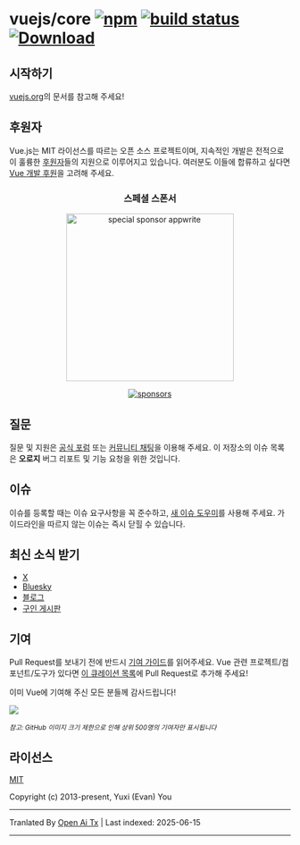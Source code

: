 # vuejs/core [![npm](https://img.shields.io/npm/v/vue.svg)](https://www.npmjs.com/package/vue) [![build status](https://github.com/vuejs/core/actions/workflows/ci.yml/badge.svg?branch=main)](https://github.com/vuejs/core/actions/workflows/ci.yml) [![Download](https://img.shields.io/npm/dm/vue)](https://www.npmjs.com/package/vue)

## 시작하기

[vuejs.org](https://vuejs.org/)의 문서를 참고해 주세요!

## 후원자

Vue.js는 MIT 라이선스를 따르는 오픈 소스 프로젝트이며, 지속적인 개발은 전적으로 이 훌륭한 [후원자](https://github.com/vuejs/core/blob/main/BACKERS.md)들의 지원으로 이루어지고 있습니다. 여러분도 이들에 합류하고 싶다면 [Vue 개발 후원](https://vuejs.org/sponsor/)을 고려해 주세요.

<p align="center">
  <h3 align="center">스페셜 스폰서</h3>
</p>

<p align="center">
  <a target="_blank" href="https://github.com/appwrite/appwrite">
  <img alt="special sponsor appwrite" src="https://sponsors.vuejs.org/images/appwrite.svg" width="300">
  </a>
</p>

<p align="center">
  <a target="_blank" href="https://vuejs.org/sponsor/#current-sponsors">
    <img alt="sponsors" src="https://sponsors.vuejs.org/sponsors.svg?v3">
  </a>
</p>

## 질문

질문 및 지원은 [공식 포럼](https://forum.vuejs.org) 또는 [커뮤니티 채팅](https://chat.vuejs.org/)을 이용해 주세요. 이 저장소의 이슈 목록은 **오로지** 버그 리포트 및 기능 요청을 위한 것입니다.

## 이슈

이슈를 등록할 때는 이슈 요구사항을 꼭 준수하고, [새 이슈 도우미](https://new-issue.vuejs.org/)를 사용해 주세요. 가이드라인을 따르지 않는 이슈는 즉시 닫힐 수 있습니다.

## 최신 소식 받기

- [X](https://x.com/vuejs)
- [Bluesky](https://bsky.app/profile/vuejs.org)
- [블로그](https://blog.vuejs.org/)
- [구인 게시판](https://vuejobs.com/?ref=vuejs)

## 기여

Pull Request를 보내기 전에 반드시 [기여 가이드](https://raw.githubusercontent.com/vuejs/core/main/.github/contributing.md)를 읽어주세요. Vue 관련 프로젝트/컴포넌트/도구가 있다면 [이 큐레이션 목록](https://github.com/vuejs/awesome-vue)에 Pull Request로 추가해 주세요!

이미 Vue에 기여해 주신 모든 분들께 감사드립니다!

<a href="https://github.com/vuejs/core/graphs/contributors"><img src="https://opencollective.com/vuejs/contributors.svg?width=890&limit=500" /></a>

<sub>_참고: GitHub 이미지 크기 제한으로 인해 상위 500명의 기여자만 표시됩니다_</sub>

## 라이선스

[MIT](https://opensource.org/licenses/MIT)

Copyright (c) 2013-present, Yuxi (Evan) You

---

Tranlated By [Open Ai Tx](https://github.com/OpenAiTx/OpenAiTx) | Last indexed: 2025-06-15

---